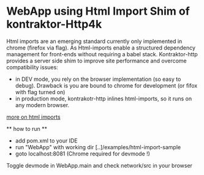 # WebApp using Html Import Shim of kontraktor-Http4k

Html imports are an emerging standard currently only implemented in chrome (firefox via flag).
As Html-imports enable a structured dependency management for front-ends without requiring
a babel stack. Kontraktor-http provides a server side shim to improve site performance and overcome compatibility issues:

* in DEV mode, you rely on the browser implementation (so easy to debug). Drawback is you are bound to chrome for
development (or fifox with flag turned on)
* in production mode, kontrakotr-http inlines html-imports, so it runs on any modern browser. 

[more on html imports](https://www.html5rocks.com/en/tutorials/webcomponents/imports/)

** how to run **

* add pom.xml to your IDE
* run "WebApp" with working dir [..]/examples/html-import-sample
* goto localhost:8081 (Chrome required for devmode !)

Toggle devmode in WebApp.main and check network/src in your browser

